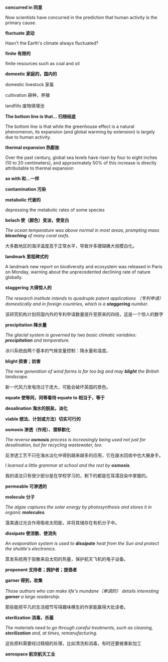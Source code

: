 **concurred in  同意**

Now scientists have concurred in the prediction that human activity is the primary cause. 

**fluctuate 波动**

Hasn't the Earth's climate always fluctuated?

**finite 有限的**

 finite resources such as coal and oil

**domestic 家庭的，国内的**

domestic livestock 家畜

cultivation 耕种，养殖

landfills 废物填埋池

**The bottom line is that... 归根结底**

The bottom line is that while the greenhouse effect is a natural phenomenon, its expansion (and global warming by extension) is largely due to human activity. 

**thermal expansion 热膨胀**

Over the past century, global sea levels have risen by four to eight inches (10 to 20 centimeters), and approximately 50% of this increase is directly attributable to thermal expansion

 **as with 和...一样**

**contamination 污染**

**metabolic 代谢的**

depressing the metabolic rates of some species

**belach 使（颜色）变淡，使变白** 

*The ocean temperature was above normal in most areas, prompting mass **bleaching** of many coral reefs.* 

大多数地区的海洋温度高于正常水平，导致许多珊瑚礁大规模白化。

**landmark 里程碑式的**

 A landmark new report on biodiversity and ecosystem was released in Paris on Monday, warning about the unprecedented declining rate of nature globally.

**staggering 大得惊人的**

*The research institute intends to quadruple patent applications （专利申请）domestically and in foreign countries, which is a **staggering** number.* 

该研究机构计划将国内外的专利申请数量提升至原来的四倍，这是一个惊人的数字

**precipitation 降水量**

*The glacial system is governed by two basic climatic variables: **precipitation** and temperature.* 

冰川系统由两个基本的气候变量控制：降水量和温度。

**blight 损害；妨害**

*The new generation of wind farms is far too big and may **blight** the British landscape.* 

新一代风力发电场过于庞大，可能会破坏英国的景色。

**equate 使等同，同等看待  equate to 相当于，等于**

**desalination 海水的脱盐，淡化**

**viable 想法、计划或方法）切实可行的**

**osmosis 渗透（作用）、潜移默化**

*The reverse **osmosis** process is increasingly being used not just for desalination, but for recycling wastewater, too.* 

反渗透工艺不只在海水淡化中得到越来越多的应用，它在废水回收中也大展身手。

*I learned a little grammar at school and the rest by **osmosis**.* 

我的语法只有很少部分是在学校学习的，剩下的都是在耳濡目染中掌握的。

**permeable 可渗透的**

**molecule 分子**

*The algae captures the solar energy by photosynthesis and stores it in organic **molecules**.* 

藻类通过光合作用吸收太阳能，并将其储存在有机分子中。

**dissipate 使消散、使消失**

*An evaporation system is used to **dissipate** heat from the Sun and protect the shuttle's electronics.* 

蒸发系统用于驱散来自太阳的热量，保护航天飞机的电子设备。

**proponent 支持者；拥护者；提倡者**

**garner 得到，收集**

*Those authors who can make life's mundane（单调的） details interesting **garner** a large readership.* 

那些能把平凡的生活细节写得趣味横生的作家能赢得大批读者。

**sterilization 消毒，杀菌**

*The materials need to go through careful treatments, such as cleaning, **sterilization** and, at times, remanufacturing.* 

这些原料需要经过精细的处理，比如清洗和消毒，有时还要被重新加工

**aerospace 航空航天工业**